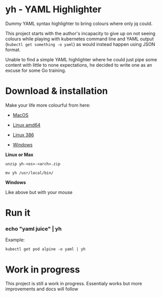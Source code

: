 # yh - YAML Highlighter

Dummy YAML syntax highlighter to bring colours where only jq could.

This project starts with the author's incapacity to give up on not seeing colours while playing with kubernetes command line and YAML output (`kubectl get something -o yaml`) as would instead happen using JSON format.

Unable to find a simple YAML highlighter where he could just pipe some content with little to none expectations, he decided to write one as an excuse for some Go training.

# Download & installation

Make your life more colourful from here:

- [MacOS](https://github.com/andreazorzetto/yh/releases/download/v0.1/yh-osx-amd64.zip)

- [Linux amd64](https://github.com/andreazorzetto/yh/releases/download/v0.1/yh-linux-amd64.zip)

- [Linux 386](https://github.com/andreazorzetto/yh/releases/download/v0.1/yh-linux-386.zip)

- [Windows](https://github.com/andreazorzetto/yh/releases/download/v0.1/yh-win-amd64.zip)

**Linux or Max**

`unzip yh-<os>-<arch>.zip`

`mv yh /usr/local/bin/`

**Windows**

Like above but with your mouse

# Run it

### echo "yaml juice" | yh

Example: 

`kubectl get pod alpine -o yaml | yh`

# Work in progress

This project is still a work in progress. Essentialy works but more improvements and docs will follow
